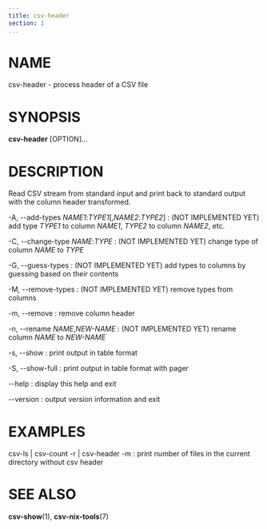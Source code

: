 ```yaml
---
title: csv-header
section: 1
...
```


# NAME #

csv-header - process header of a CSV file

# SYNOPSIS #

**csv-header** [OPTION]...

# DESCRIPTION #

Read CSV stream from standard input and print back to standard output with
the column header transformed.

-A, --add-types *NAME1*:*TYPE1*[,*NAME2*:*TYPE2*]
:   (NOT IMPLEMENTED YET) add type *TYPE1* to column *NAME1*, *TYPE2* to column *NAME2*, etc.

-C, --change-type *NAME*:*TYPE*
:   (NOT IMPLEMENTED YET) change type of column *NAME* to *TYPE*

-G, --guess-types
:   (NOT IMPLEMENTED YET) add types to columns by guessing based on their contents

-M, --remove-types
:   (NOT IMPLEMENTED YET) remove types from columns

-m, --remove
:   remove column header

-n, --rename *NAME*,*NEW-NAME*
:   (NOT IMPLEMENTED YET) rename column *NAME* to *NEW-NAME*

-s, --show
:   print output in table format

-S, --show-full
:   print output in table format with pager

--help
:   display this help and exit

--version
:   output version information and exit

# EXAMPLES #

csv-ls | csv-count -r | csv-header -m
:   print number of files in the current directory without csv header

# SEE ALSO #

**csv-show**(1), **csv-nix-tools**(7)
